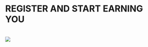 <h1>REGISTER AND START EARNING YOU<h1>
<script>
var MemberSpace = window.MemberSpace || {"subdomain":"github1"};
(function(d){
  var s = d.createElement("script");
  s.src = "https://cdn.memberspace.com/scripts/widgets.js";
  var e = d.getElementsByTagName("script")[0];
  e.parentNode.insertBefore(s,e);
}(document));
</script>
<img src="https://telegra.ph/file/2c1ea11bcafccdd7f383e.jpg">
